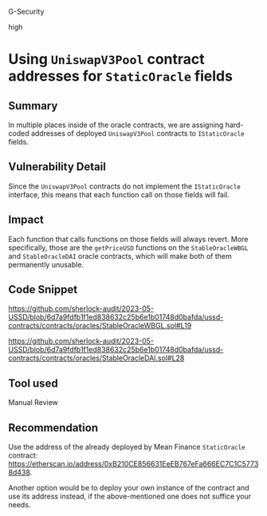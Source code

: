 G-Security

high

# Using `UniswapV3Pool` contract addresses for `StaticOracle` fields

## Summary

In multiple places inside of the oracle contracts, we are assigning hard-coded addresses of deployed `UniswapV3Pool` contracts to `IStaticOracle` fields.

## Vulnerability Detail

Since the `UniswapV3Pool` contracts do not implement the `IStaticOracle` interface, this means that each function call on those fields will fail.

## Impact

Each function that calls functions on those fields will always revert. More specifically, those are the `getPriceUSD` functions on the `StableOracleWBGL` and `StableOracleDAI` oracle contracts, which will make both of them permanently unusable.

## Code Snippet

https://github.com/sherlock-audit/2023-05-USSD/blob/6d7a9fdfb1f1ed838632c25b6e1b01748d0bafda/ussd-contracts/contracts/oracles/StableOracleWBGL.sol#L19

https://github.com/sherlock-audit/2023-05-USSD/blob/6d7a9fdfb1f1ed838632c25b6e1b01748d0bafda/ussd-contracts/contracts/oracles/StableOracleDAI.sol#L28

## Tool used

Manual Review

## Recommendation

Use the address of the already deployed by Mean Finance `StaticOracle` contract:  https://etherscan.io/address/0xB210CE856631EeEB767eFa666EC7C1C57738d438. 

Another option would be to deploy your own instance of the contract and use its address instead, if the above-mentioned one does not suffice your needs.